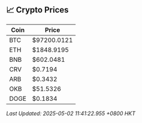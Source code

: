 ## 📈 Crypto Prices

| Coin | Price |
| ---- | ----- |
| BTC | $97200.0121 |
| ETH | $1848.9195 |
| BNB | $602.0481 |
| CRV | $0.7194 |
| ARB | $0.3432 |
| OKB | $51.5326 |
| DOGE | $0.1834 |

_Last Updated: 2025-05-02 11:41:22.955 +0800 HKT_
